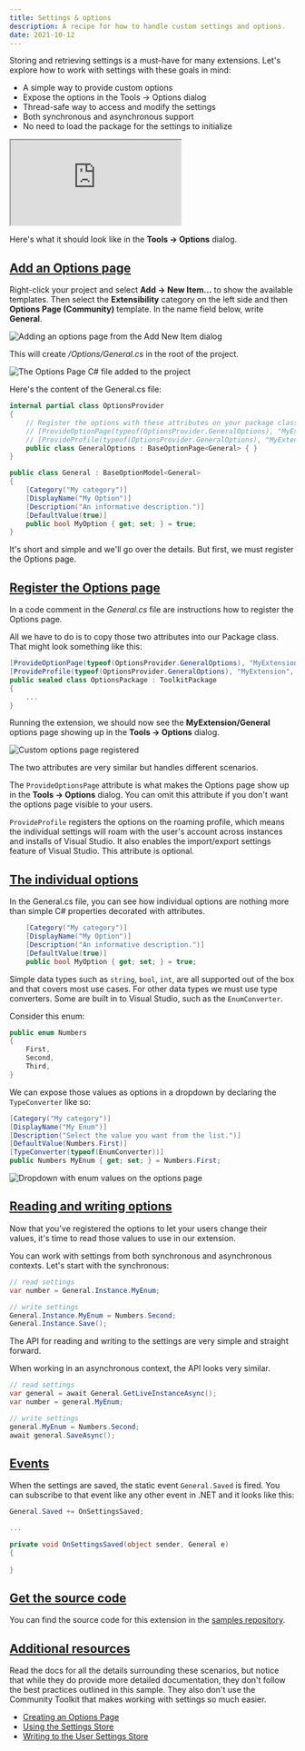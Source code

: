 ```yaml
---
title: Settings & options
description: A recipe for how to handle custom settings and options.
date: 2021-10-12
---
```


Storing and retrieving settings is a must-have for many extensions. Let's explore how to work with settings with these goals in mind:

* A simple way to provide custom options
* Expose the options in the Tools -> Options dialog
* Thread-safe way to access and modify the settings
* Both synchronous and asynchronous support
* No need to load the package for the settings to initialize

<div class="video-container">
<iframe src="https://www.youtube-nocookie.com/embed/1ysOqnaiz1o?list=PLReL099Y5nRdz9jvxuy_LgHFKowkx8tS4&color=white" title="YouTube video player" allowfullscreen></iframe>
</div>

Here's what it should look like in the **Tools -> Options** dialog.

## [Add an Options page](#add-an-options-page)
Right-click your project and select **Add -> New Item...** to show the available templates. Then select the **Extensibility** category on the left side and then **Options Page (Community)** template. In the name field below, write **General**.

![Adding an options page from the Add New Item dialog](../assets/img/add-new-item-options.png)

This will create */Options/General.cs* in the root of the project.

![The Options Page C# file added to the project](../assets/img/options-folder.png)

Here's the content of the General.cs file:

```csharp
internal partial class OptionsProvider
{
    // Register the options with these attributes on your package class:
    // [ProvideOptionPage(typeof(OptionsProvider.GeneralOptions), "MyExtension", "General", 0, 0, true)]
    // [ProvideProfile(typeof(OptionsProvider.GeneralOptions), "MyExtension", "General", 0, 0, true)]
    public class GeneralOptions : BaseOptionPage<General> { }
}

public class General : BaseOptionModel<General>
{
    [Category("My category")]
    [DisplayName("My Option")]
    [Description("An informative description.")]
    [DefaultValue(true)]
    public bool MyOption { get; set; } = true;
}
```

It's short and simple and we'll go over the details. But first, we must register the Options page.

## [Register the Options page](#register-the-options-page)
In a code comment in the *General.cs* file are instructions how to register the Options page.

All we have to do is to copy those two attributes into our Package class. That might look something like this:

```csharp
[ProvideOptionPage(typeof(OptionsProvider.GeneralOptions), "MyExtension", "General", 0, 0, true)]
[ProvideProfile(typeof(OptionsProvider.GeneralOptions), "MyExtension", "General", 0, 0, true)]
public sealed class OptionsPackage : ToolkitPackage
{
    ...
}
```

Running the extension, we should now see the **MyExtension/General** options page showing up in the **Tools -> Options** dialog.

![Custom options page registered](../assets/img/tools-options.png)

The two attributes are very similar but handles different scenarios.

The `ProvideOptionsPage` attribute is what makes the Options page show up in the **Tools -> Options** dialog. You can omit this attribute if you don't want the options page visible to your users.

`ProvideProfile` registers the options on the roaming profile, which means the individual settings will roam with the user's account across instances and installs of Visual Studio. It also enables the import/export settings feature of Visual Studio. This attribute is optional.

## [The individual options](#the-individual-options)
In the General.cs file, you can see how individual options are nothing more than simple C# properties decorated with attributes.

```csharp
    [Category("My category")]
    [DisplayName("My Option")]
    [Description("An informative description.")]
    [DefaultValue(true)]
    public bool MyOption { get; set; } = true;
```

Simple data types such as `string`, `bool`, `int`, are all supported out of the box and that covers most use cases. For other data types we must use type converters. Some are built in to Visual Studio, such as the `EnumConverter`.

Consider this enum:

```csharp
public enum Numbers
{
    First,
    Second,
    Third,
}
```

We can expose those values as options in a dropdown by declaring the `TypeConverter` like so:

```csharp
[Category("My category")]
[DisplayName("My Enum")]
[Description("Select the value you want from the list.")]
[DefaultValue(Numbers.First)]
[TypeConverter(typeof(EnumConverter))]
public Numbers MyEnum { get; set; } = Numbers.First;
```

![Dropdown with enum values on the options page](../assets/img/tools-options-enum.png)

## [Reading and writing options](#reading-and-writing-options)
Now that you've registered the options to let your users change their values, it's time to read those values to use in our extension.

You can work with settings from both synchronous and asynchronous contexts. Let's start with the synchronous:

```csharp
// read settings
var number = General.Instance.MyEnum;

// write settings
General.Instance.MyEnum = Numbers.Second;
General.Instance.Save();
```

The API for reading and writing to the settings are very simple and straight forward.

When working in an asynchronous context, the API looks very similar.

```csharp
// read settings
var general = await General.GetLiveInstanceAsync();
var number = general.MyEnum;

// write settings
general.MyEnum = Numbers.Second;
await general.SaveAsync();
```

## [Events](#events)
When the settings are saved, the static event `General.Saved` is fired. You can subscribe to that event like any other event in .NET and it looks like this:

```csharp
General.Saved += OnSettingsSaved;

...

private void OnSettingsSaved(object sender, General e)
{
   
}
```

## [Get the source code](#source-code)
You can find the source code for this extension in the [samples repository](https://github.com/VsixCommunity/Samples).

## [Additional resources](#additional-resources)
Read the docs for all the details surrounding these scenarios, but notice that while they do provide more detailed documentation, they don't follow the best practices outlined in this sample. They also don't use the Community Toolkit that makes working with settings so much easier.

* [Creating an Options Page](https://docs.microsoft.com/visualstudio/extensibility/creating-an-options-page)
* [Using the Settings Store](https://docs.microsoft.com/visualstudio/extensibility/using-the-settings-store)
* [Writing to the User Settings Store](https://docs.microsoft.com/en-us/visualstudio/extensibility/writing-to-the-user-settings-store)
